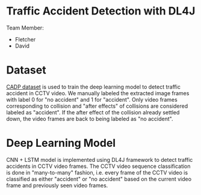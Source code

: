 # Traffic Accident Detection with DL4J

Team Member:
- Fletcher
- David

# Dataset
[CADP dataset](https://ankitshah009.github.io/accident_forecasting_traffic_camera) is used to train the deep learning model to detect traffic accident in CCTV video. We manually labeled the extracted image frames with label 0 for "no accident" and 1 for "accident". Only video frames corresponding to collision and "after effects" of collisions are considered labeled as "accident". If the after effect of the collision already settled down, the video frames are back to being labeled as "no accident".

# Deep Learning Model
CNN + LSTM model is implemented using DL4J framework to detect traffic accidents in CCTV video frames.
The CCTV video sequence classification is done in "many-to-many" fashion, i.e. every frame of the CCTV video is classified as either "accident" or "no accident" based on the current video frame and previously seen video frames.
